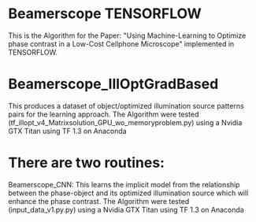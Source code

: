 # Beamerscope TENSORFLOW

This is the Algorithm for the Paper: "Using Machine-Learning to Optimize phase contrast in a Low-Cost Cellphone Microscope" implemented in TENSORFLOW.



# Beamerscope_IllOptGradBased
This produces a dataset of object/optimized illumination source patterns pairs for the learning approach.
The Algorithm were tested (tf_illopt_v4_Matrixsolution_GPU_wo_memoryproblem.py) using a Nvidia GTX Titan using TF 1.3 on Anaconda

# There are two routines: 
Beamerscope_CNN:
This learns the implicit model from the relationship between the phase-object and its optimized illumination source which will enhance the phase contrast.
The Algorithm were tested (input_data_v1.py.py) using a Nvidia GTX Titan using TF 1.3 on Anaconda

